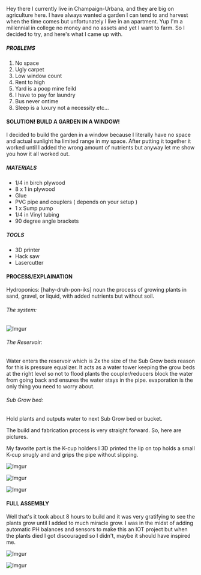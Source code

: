 Hey there I currently live in Champaign-Urbana, and they are big on agriculture here. I have always wanted a garden I can tend to and harvest when the time comes but unfortunately I live in an apartment. Yup I'm a millennial in college no money and no assets and yet I want to farm. So I decided to try, and here's what I came up with.

##### PROBLEMS
 1. No space
 2. Ugly carpet
 3. Low window count
 4. Rent to high
 5. Yard is a poop mine feild
 6. I have to pay for laundry
 7. Bus never ontime
 8. Sleep is a luxury not a necessity
	etc...

#### SOLUTION! BUILD A GARDEN IN A WINDOW!
I decided to build the garden in a window because I literally have no space and actual sunlight ha limited range in my space. After putting it together it worked until I added the wrong amount of nutrients but anyway let me show you how it all worked out.

##### MATERIALS
 - 1/4 in birch plywood
 - 8 x 1 in plywood
 - Glue
 - PVC pipe and couplers ( depends on your setup )
 - 1 x Sump pump
 - 1/4 in Vinyl tubing
 - 90 degree angle brackets

##### TOOLS
 - 3D printer
 - Hack saw
 - Lasercutter
 
#### PROCESS/EXPLAINATION
Hydroponics: [hahy-druh-pon-iks] noun  the process of growing plants in sand, gravel, or liquid, with added nutrients but without soil.

###### The system:

![Imgur](https://i.imgur.com/QahkHD0.png)

###### The Reservoir:

Water enters the reservoir which is 2x the size of the Sub Grow beds reason for this is pressure equalizer. It acts as a water tower keeping the grow beds at the right level so not to flood plants the coupler/reducers block the water from going back and ensures the water stays in the pipe. evaporation is the only thing you need to worry about.

###### Sub Grow bed:

Hold plants and outputs water to next Sub Grow bed or bucket.

The build and fabrication process is very straight forward. So, here are pictures.

My favorite part is the K-cup holders I 3D printed the lip on top holds a small K-cup snugly and and grips the pipe without slipping.

![Imgur](https://i.imgur.com/rL5PUPI.jpg)

![Imgur](https://i.imgur.com/FnFWlMh.jpg)

![Imgur](https://i.imgur.com/kocwsi5.jpg)

#### FULL ASSEMBLY

Well that's it took about 8 hours to build and it was very gratifying to see the plants grow until I added to much miracle grow. I was in the midst of adding automatic PH balances and sensors to make this an IOT project but when the plants died I got discouraged so I didn't, maybe it should have inspired me. 

![Imgur](https://i.imgur.com/rDQIrcx.jpg)

![Imgur](https://i.imgur.com/HIID9kz.jpg)
